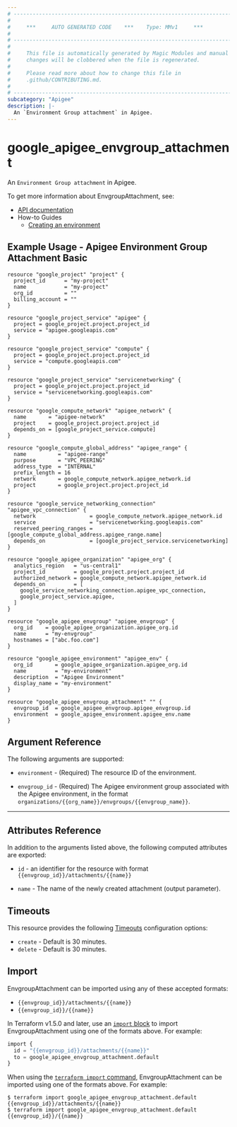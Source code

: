 ```yaml
---
# ----------------------------------------------------------------------------
#
#     ***     AUTO GENERATED CODE    ***    Type: MMv1     ***
#
# ----------------------------------------------------------------------------
#
#     This file is automatically generated by Magic Modules and manual
#     changes will be clobbered when the file is regenerated.
#
#     Please read more about how to change this file in
#     .github/CONTRIBUTING.md.
#
# ----------------------------------------------------------------------------
subcategory: "Apigee"
description: |-
  An `Environment Group attachment` in Apigee.
---
```


# google_apigee_envgroup_attachment

An `Environment Group attachment` in Apigee.


To get more information about EnvgroupAttachment, see:

* [API documentation](https://cloud.google.com/apigee/docs/reference/apis/apigee/rest/v1/organizations.envgroups.attachments/create)
* How-to Guides
    * [Creating an environment](https://cloud.google.com/apigee/docs/api-platform/get-started/create-environment)

## Example Usage - Apigee Environment Group Attachment Basic


```hcl
resource "google_project" "project" {
  project_id      = "my-project"
  name            = "my-project"
  org_id          = ""
  billing_account = ""
}

resource "google_project_service" "apigee" {
  project = google_project.project.project_id
  service = "apigee.googleapis.com"
}

resource "google_project_service" "compute" {
  project = google_project.project.project_id
  service = "compute.googleapis.com"
}

resource "google_project_service" "servicenetworking" {
  project = google_project.project.project_id
  service = "servicenetworking.googleapis.com"
}

resource "google_compute_network" "apigee_network" {
  name       = "apigee-network"
  project    = google_project.project.project_id
  depends_on = [google_project_service.compute]
}

resource "google_compute_global_address" "apigee_range" {
  name          = "apigee-range"
  purpose       = "VPC_PEERING"
  address_type  = "INTERNAL"
  prefix_length = 16
  network       = google_compute_network.apigee_network.id
  project       = google_project.project.project_id
}

resource "google_service_networking_connection" "apigee_vpc_connection" {
  network                 = google_compute_network.apigee_network.id
  service                 = "servicenetworking.googleapis.com"
  reserved_peering_ranges = [google_compute_global_address.apigee_range.name]
  depends_on              = [google_project_service.servicenetworking]
}

resource "google_apigee_organization" "apigee_org" {
  analytics_region   = "us-central1"
  project_id         = google_project.project.project_id
  authorized_network = google_compute_network.apigee_network.id
  depends_on         = [
    google_service_networking_connection.apigee_vpc_connection,
    google_project_service.apigee,
  ]
}

resource "google_apigee_envgroup" "apigee_envgroup" {
  org_id    = google_apigee_organization.apigee_org.id
  name      = "my-envgroup"
  hostnames = ["abc.foo.com"]
}

resource "google_apigee_environment" "apigee_env" {
  org_id       = google_apigee_organization.apigee_org.id
  name         = "my-environment"
  description  = "Apigee Environment"
  display_name = "my-environment"
}

resource "google_apigee_envgroup_attachment" "" {
  envgroup_id  = google_apigee_envgroup.apigee_envgroup.id
  environment  = google_apigee_environment.apigee_env.name
}
```

## Argument Reference

The following arguments are supported:


* `environment` -
  (Required)
  The resource ID of the environment.

* `envgroup_id` -
  (Required)
  The Apigee environment group associated with the Apigee environment,
  in the format `organizations/{{org_name}}/envgroups/{{envgroup_name}}`.


- - -



## Attributes Reference

In addition to the arguments listed above, the following computed attributes are exported:

* `id` - an identifier for the resource with format `{{envgroup_id}}/attachments/{{name}}`

* `name` -
  The name of the newly created  attachment (output parameter).


## Timeouts

This resource provides the following
[Timeouts](https://developer.hashicorp.com/terraform/plugin/sdkv2/resources/retries-and-customizable-timeouts) configuration options:

- `create` - Default is 30 minutes.
- `delete` - Default is 30 minutes.

## Import


EnvgroupAttachment can be imported using any of these accepted formats:

* `{{envgroup_id}}/attachments/{{name}}`
* `{{envgroup_id}}/{{name}}`


In Terraform v1.5.0 and later, use an [`import` block](https://developer.hashicorp.com/terraform/language/import) to import EnvgroupAttachment using one of the formats above. For example:

```tf
import {
  id = "{{envgroup_id}}/attachments/{{name}}"
  to = google_apigee_envgroup_attachment.default
}
```

When using the [`terraform import` command](https://developer.hashicorp.com/terraform/cli/commands/import), EnvgroupAttachment can be imported using one of the formats above. For example:

```
$ terraform import google_apigee_envgroup_attachment.default {{envgroup_id}}/attachments/{{name}}
$ terraform import google_apigee_envgroup_attachment.default {{envgroup_id}}/{{name}}
```
